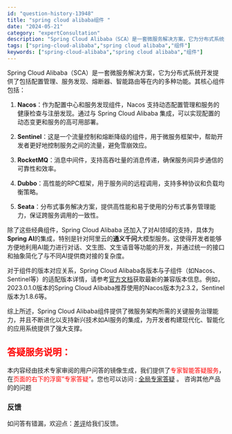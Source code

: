 ```yaml
---
id: "question-history-13948"
title: "spring cloud alibaba组件 "
date: "2024-05-21"
category: "expertConsultation"
description: "Spring Cloud Alibaba（SCA）是一套微服务解决方案，它为分布式系统开发提供了包括配置管理、服务发现、熔断器、智能路由等在内的多种功能。其核心组件包括：1. **Nacos**：作为配置中心和服务发现组件，Nacos 支持动态配置管理和服务的健康检查与注册发现。通过与 Spring"
tags: ["spring-cloud-alibaba","spring cloud alibaba","组件"]
keywords: ["spring-cloud-alibaba","spring cloud alibaba","组件"]
---
```


Spring Cloud Alibaba（SCA）是一套微服务解决方案，它为分布式系统开发提供了包括配置管理、服务发现、熔断器、智能路由等在内的多种功能。其核心组件包括：

1. **Nacos**：作为配置中心和服务发现组件，Nacos 支持动态配置管理和服务的健康检查与注册发现。通过与 Spring Cloud Alibaba 集成，可以实现配置的动态变更和服务的高可用部署。

2. **Sentinel**：这是一个流量控制和熔断降级的组件，用于微服务框架中，帮助开发者更好地控制服务之间的流量，避免雪崩效应。

3. **RocketMQ**：消息中间件，支持高吞吐量的消息传递，确保服务间异步通信的可靠性和效率。

4. **Dubbo**：高性能的RPC框架，用于服务间的远程调用，支持多种协议和负载均衡策略。

5. **Seata**：分布式事务解决方案，提供高性能和易于使用的分布式事务管理能力，保证跨服务调用的一致性。

除了这些经典组件，Spring Cloud Alibaba 还加入了对AI领域的支持，具体为**Spring AI**的集成，特别是针对阿里云的**通义千问**大模型服务。这使得开发者能够方便地利用AI能力进行对话、文生图、文生语音等功能的开发，并通过统一的接口和抽象简化了与不同AI提供商对接的复杂度。

对于组件的版本对应关系，Spring Cloud Alibaba各版本与子组件（如Nacos、Sentinel等）的适配版本详情，请参考[官方文档](https://sca.aliyun.com/docs/2023/overview/version-explain/)获取最新的兼容版本信息。例如，2023.0.1.0版本的Spring Cloud Alibaba推荐使用的Nacos版本为2.3.2，Sentinel版本为1.8.6等。

综上所述，Spring Cloud Alibaba组件提供了微服务架构所需的关键服务治理能力，并且不断进化以支持新兴技术如AI服务的集成，为开发者构建现代化、智能化的应用系统提供了强大支撑。
## <font color="#FF0000">答疑服务说明：</font> 

本内容经由技术专家审阅的用户问答的镜像生成，我们提供了<font color="#FF0000">专家智能答疑服务</font>，在<font color="#FF0000">页面的右下的浮窗”专家答疑“</font>。您也可以访问 : [全局专家答疑](https://opensource.alibaba.com/chatBot) 。 咨询其他产品的的问题

### 反馈
如问答有错漏，欢迎点：[差评](https://ai.nacos.io/user/feedbackByEnhancerGradePOJOID?enhancerGradePOJOId=13953)给我们反馈。
